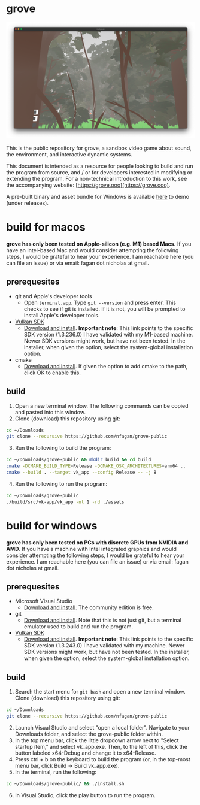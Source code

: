 # grove

![screenshot](/images/screenshot1.png)

This is the public repository for grove, a sandbox video game about sound, the environment, and interactive dynamic systems.

This document is intended as a resource for people looking to build and run the program from source, and / or for developers interested in modifying or extending the program. For a non-technical introduction to this work, see the accompanying website: [https://grove.ooo](https://grove.ooo).

A pre-built binary and asset bundle for Windows is available [here](https://github.com/nfagan/grove-public/tree/main/releases) to demo (under releases).

# build for macos

**grove has only been tested on Apple-silicon (e.g. M1) based Macs.** If you have an Intel-based Mac and would consider attempting the following steps, I would be grateful to hear your experience. I am reachable here (you can file an issue) or via email: fagan dot nicholas at gmail.

## prerequesites

* git and Apple's developer tools
    * Open `terminal.app`. Type `git --version` and press enter. This checks to see if git is installed. If it is not, you will be prompted to install Apple's developer tools.
* [Vulkan SDK](https://www.lunarg.com/vulkan-sdk/)
    * [Download and install](https://sdk.lunarg.com/sdk/download/1.3.236.0/mac/vulkansdk-macos-1.3.236.0.dmg). **Important note**: This link points to the specific SDK version (1.3.236.0) I have validated with my M1-based machine. Newer SDK versions might work, but have not been tested. In the installer, when given the option, select the system-global installation option.
* cmake
    * [Download and install](https://cmake.org/download/). If given the option to add cmake to the path, click OK to enable this.

## build

1. Open a new terminal window. The following commands can be copied and pasted into this window.
2. Clone (download) this repository using git:
```bash
cd ~/Downloads
git clone --recursive https://github.com/nfagan/grove-public
```
3. Run the following to build the program:
```bash
cd ~/Downloads/grove-public && mkdir build && cd build
cmake -DCMAKE_BUILD_TYPE=Release -DCMAKE_OSX_ARCHITECTURES=arm64 ..
cmake --build . --target vk_app --config Release -- -j 8
```
4. Run the following to run the program:
```bash
cd ~/Downloads/grove-public
./build/src/vk-app/vk_app -nt 1 -rd ./assets
```

# build for windows

**grove has only been tested on PCs with discrete GPUs from NVIDIA and AMD**. If you have a machine with Intel integrated graphics and would consider attempting the following steps, I would be grateful to hear your experience. I am reachable here (you can file an issue) or via email: fagan dot nicholas at gmail.

## prerequesites

* Microsoft Visual Studio
    * [Download and install](https://visualstudio.microsoft.com/). The community edition is free.
* git
    * [Download and install](https://git-scm.com/download/win). Note that this is not just git, but a terminal emulator used to build and run the program.
* [Vulkan SDK](https://www.lunarg.com/vulkan-sdk/)
    * [Download and install](https://sdk.lunarg.com/sdk/download/1.3.243.0/windows/VulkanRT-1.3.243.0-Installer.exe). **Important note**: This link points to the specific SDK version (1.3.243.0) I have validated with my machine. Newer SDK versions might work, but have not been tested. In the installer, when given the option, select the system-global installation option.

## build

1. Search the start menu for `git bash` and open a new terminal window. Clone (download) this repository using git:
```bash
cd ~/Downloads
git clone --recursive https://github.com/nfagan/grove-public
```
2. Launch Visual Studio and select "open a local folder". Navigate to your Downloads folder, and select the grove-public folder within.
3. In the top menu bar, click the little dropdown arrow next to "Select startup item," and select vk_app.exe. Then, to the left of this, click the button labeled x64-Debug and change it to x64-Release.
4. Press ctrl + b on the keyboard to build the program (or, in the top-most menu bar, click Build -> Build vk_app.exe).
5. In the terminal, run the following:
```bash
cd ~/Downloads/grove-public/ && ./install.sh
```
6. In Visual Studio, click the play button to run the program.
